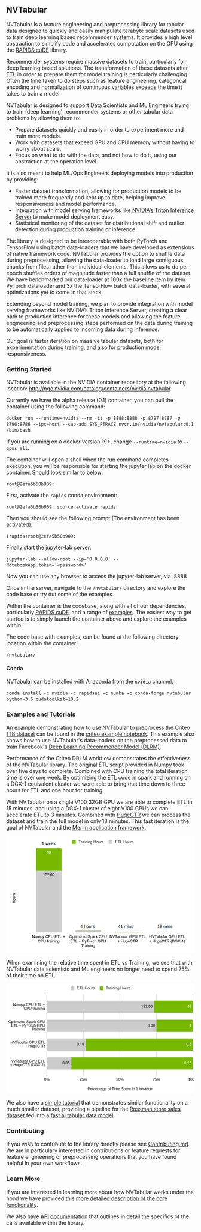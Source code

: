 ## NVTabular

NVTabular is a feature engineering and preprocessing library for tabular data designed to quickly and easily manipulate terabyte scale datasets used to train deep learning based recommender systems. It provides a high level abstraction to simplify code and accelerates computation on the GPU using the [RAPIDS cuDF](https://github.com/rapidsai/cudf) library.

Recommender systems require massive datasets to train, particularly for deep learning based solutions. The transformation of these datasets after ETL in order to prepare them for model training is particularly challenging. Often the time taken to do steps such as feature engineering, categorical encoding and normalization of continuous variables exceeds the time it takes to train a model.

NVTabular is designed to support Data Scientists and ML Engineers trying to train (deep learning) recommender systems or other tabular data problems by allowing them to:

* Prepare datasets quickly and easily in order to experiment more and train more models.
* Work with datasets that exceed GPU and CPU memory without having to worry about scale.
* Focus on what to do with the data, and not how to do it, using our abstraction at the operation level.

It is also meant to help ML/Ops Engineers deploying models into production by providing:

* Faster dataset transformation, allowing for production models to be trained more frequently and kept up to date, helping improve responsiveness and model performance.
* Integration with model serving frameworks like [NVIDIA’s Triton Inference Server](https://github.com/NVIDIA/tensorrt-inference-server) to make model deployment easy.
* Statistical monitoring of the dataset for distributional shift and outlier detection during production training or inference.

The library is designed to be interoperable with both PyTorch and TensorFlow using batch data-loaders that we have developed as extensions of native framework code. NVTabular provides the option to shuffle data during preprocessing, allowing the data-loader to load large contiguous chunks from files rather than individual elements. This allows us to do per epoch shuffles orders of magnitude faster than a full shuffle of the dataset. We have benchmarked our data-loader at 100x the baseline item by item PyTorch dataloader and 3x the TensorFlow batch data-loader, with several optimizations yet to come in that stack.

Extending beyond model training, we plan to provide integration with model serving frameworks like NVIDIA’s Triton Inference Server, creating a clear path to production inference for these models and allowing the feature engineering and preprocessing steps performed on the data during training to be automatically applied to incoming data during inference.

Our goal is faster iteration on massive tabular datasets, both for experimentation during training, and also for production model responsiveness. 

### Getting Started
NVTabular is available in the NVIDIA container repository at the following location: http://ngc.nvidia.com/catalog/containers/nvidia:nvtabular.

Currently we have the alpha release (0.1) container, you can pull the container using the following command:

```
docker run --runtime=nvidia --rm -it -p 8888:8888 -p 8797:8787 -p 8796:8786 --ipc=host --cap-add SYS_PTRACE nvcr.io/nvidia/nvtabular:0.1 /bin/bash
```

If you are running on a docker version 19+, change ```--runtime=nvidia``` to ```--gpus all```.

The container will open a shell when the run command completes execution, you will be responsible for starting the jupyter lab on the docker container.
Should look similar to below:
```
root@2efa5b50b909: 
```

First, activate the ```rapids``` conda environment:
```
root@2efa5b50b909: source activate rapids
```

Then you should see the following prompt (The environment has been activated):
```
(rapids)root@2efa5b50b909: 
```

Finally start the jupyter-lab server:
```
jupyter-lab --allow-root --ip='0.0.0.0' --NotebookApp.token='<password>'
```

Now you can use any browser to access the jupyter-lab server, via <MachineIP>:8888

Once in the server, navigate to the ```/nvtabular/``` directory and explore the code base or try out some of the examples. 


Within the container is the codebase, along with all of our dependencies, particularly [RAPIDS cuDF](https://github.com/rapidsai/cudf), and a range of [examples](./examples). The easiest way to get started is to simply launch the container above and explore the examples within.

The code base with examples, can be found at the following directory location within the container:
```
/nvtabular/
```

#### Conda

NVTabular can be installed with Anaconda from the ```nvidia``` channel:

```
conda install -c nvidia -c rapidsai -c numba -c conda-forge nvtabular python=3.6 cudatoolkit=10.2
```

### Examples and Tutorials

An example demonstrating how to use NVTabular to preprocess the [Criteo 1TB dataset](http://labs.criteo.com/2013/12/download-terabyte-click-logs/) can be found in the [criteo example notebook](examples/criteo-example.ipynb). This example also shows how to use NVTabular's data-loaders on the preprocessed data to train Facebook's [Deep Learning Recommender Model (DLRM)](https://github.com/facebookresearch/dlrm/).

Performance of the Criteo DRLM workflow demonstrates the effectiveness of the NVTabular library. The original ETL script provided in Numpy took over five days to complete. Combined with CPU training the total iteration time is over one week. By optimizing the ETL code in spark and running on a DGX-1 equivalent cluster we were able to bring that time down to three hours for ETL and one hour for training.

With NVTabular on a single V100 32GB GPU we are able to complete ETL in 15 minutes, and using a DGX-1 cluster of eight V100 GPUs we can accelerate ETL to 3 minutes. Combined with [HugeCTR](http://www.github.com/NVIDIA/HugeCTR/) we can process the dataset and train the full model in only 18 minutes. This fast iteration is the goal of NVTabular and the [Merlin application framework](https://developer.nvidia.com/nvidia-merlin).

![NVTabular Performance](./images/nvt_performance.png)

When examining the relative time spent in ETL vs Training, we see that with NVTabular data scientists and ML engineers no longer need to spend 75% of their time on ETL. 

![NVTabular Relative Time](./images/nvt_relativetime.png)

We also have a [simple tutorial](examples/rossmann-store-sales-example.ipynb) that demonstrates similar functionality on a much smaller dataset, providing a pipeline for the [Rossman store sales dataset](https://www.kaggle.com/c/rossmann-store-sales) fed into a [fast.ai tabular data model](https://docs.fast.ai/tabular.learner.html).

### Contributing

If you wish to contribute to the library directly please see [Contributing.md](./CONTRIBUTING.md). We are in particulary interested in contributions or feature requests for feature engineering or preprocessing operations that you have found helpful in your own workflows.

### Learn More

If you are interested in learning more about how NVTabular works under the hood we have provided this [more detailed description of the core functionality](HowItWorks.md).

We also have [API documentation](https://nvidia.github.io/NVTabular/main/index.html) that outlines in detail the specifics of the calls available within the library.
